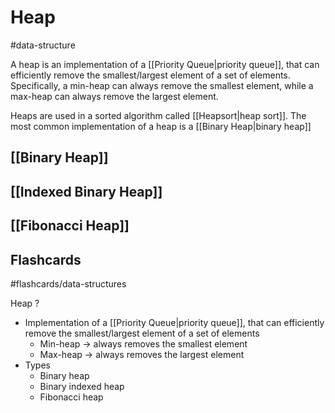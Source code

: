 # Heap
#data-structure 

A heap is an implementation of a [[Priority Queue|priority queue]], that can efficiently remove the smallest/largest element of a set of elements. Specifically, a min-heap can always remove the smallest element, while a max-heap can always remove the largest element.

Heaps are used in a sorted algorithm called [[Heapsort|heap sort]]. The most common implementation of a heap is a [[Binary Heap|binary heap]]
## [[Binary Heap]]
## [[Indexed Binary Heap]]
## [[Fibonacci Heap]]

## Flashcards
#flashcards/data-structures 

Heap
?
- Implementation of a [[Priority Queue|priority queue]], that can efficiently remove the smallest/largest element of a set of elements
	- Min-heap $\to$ always removes the smallest element
	- Max-heap $\to$ always removes the largest element
- Types
	- Binary heap
	- Binary indexed heap
	- Fibonacci heap
<!--SR:!2025-02-02,19,250-->